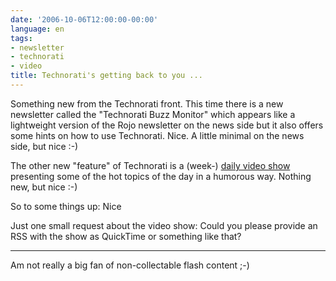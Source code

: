 ```yaml
---
date: '2006-10-06T12:00:00-00:00'
language: en
tags:
- newsletter
- technorati
- video
title: Technorati's getting back to you ...
---
```



Something new from the Technorati front. This time there is a new newsletter called the "Technorati Buzz Monitor" which appears like a lightweight version of the Rojo newsletter on the news side but it also offers some hints on how to use Technorati. Nice. A little minimal on the news side, but nice :-)

The other new "feature" of Technorati is a (week-) [daily video show](http://technorati.com/weblog/2006/10/129.html) presenting some of the hot topics of the day in a humorous way. Nothing new, but nice :-)

So to some things up: Nice

Just one small request about the video show: Could you please provide an RSS with the show as QuickTime or something like that?

-------------------------------

 Am not really a big fan of non-collectable flash content ;-)